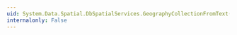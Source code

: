 ```yaml
---
uid: System.Data.Spatial.DbSpatialServices.GeographyCollectionFromText(System.String,System.Int32)
internalonly: False
---
```

